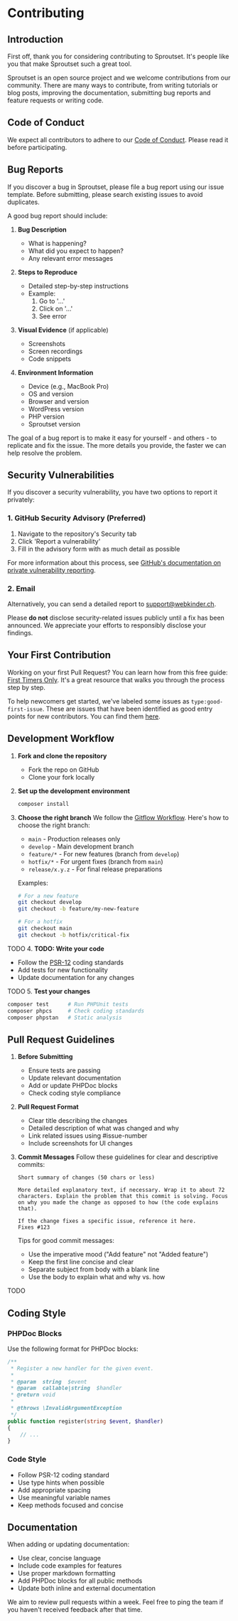# Contributing

## Introduction

First off, thank you for considering contributing to Sproutset. It's people like you that make Sproutset such a great tool.

Sproutset is an open source project and we welcome contributions from our community. There are many ways to contribute, from writing tutorials or blog posts, improving the documentation, submitting bug reports and feature requests or writing code.

## Code of Conduct

We expect all contributors to adhere to our [Code of Conduct](CODE_OF_CONDUCT.md). Please read it before participating.

## Bug Reports

If you discover a bug in Sproutset, please file a bug report using our issue template. Before submitting, please search existing issues to avoid duplicates.

A good bug report should include:

1. **Bug Description**
   - What is happening?
   - What did you expect to happen?
   - Any relevant error messages

2. **Steps to Reproduce**
   - Detailed step-by-step instructions
   - Example: 
     1. Go to '...'
     2. Click on '...'
     3. See error

3. **Visual Evidence** (if applicable)
   - Screenshots
   - Screen recordings
   - Code snippets

4. **Environment Information**
   - Device (e.g., MacBook Pro)
   - OS and version
   - Browser and version
   - WordPress version
   - PHP version
   - Sproutset version

The goal of a bug report is to make it easy for yourself - and others - to replicate and fix the issue. The more details you provide, the faster we can help resolve the problem.

## Security Vulnerabilities

If you discover a security vulnerability, you have two options to report it privately:

### 1. GitHub Security Advisory (Preferred)

1. Navigate to the repository's Security tab
2. Click 'Report a vulnerability'
3. Fill in the advisory form with as much detail as possible

For more information about this process, see [GitHub's documentation on private vulnerability reporting](https://docs.github.com/en/code-security/security-advisories/guidance-on-reporting-and-writing/privately-reporting-a-security-vulnerability).

### 2. Email

Alternatively, you can send a detailed report to [support@webkinder.ch](mailto:support@webkinder.ch).

Please **do not** disclose security-related issues publicly until a fix has been announced. We appreciate your efforts to responsibly disclose your findings.

## Your First Contribution

Working on your first Pull Request? You can learn how from this free guide: [First Timers Only](https://www.firsttimersonly.com/). It's a great resource that walks you through the process step by step.

To help newcomers get started, we've labeled some issues as `type:good-first-issue`. These are issues that have been identified as good entry points for new contributors. You can find them [here](https://github.com/webkinder/sproutset/labels/type%3Agood-first-issue).

## Development Workflow

1. **Fork and clone the repository**
   - Fork the repo on GitHub
   - Clone your fork locally

2. **Set up the development environment**
   ```bash
   composer install
   ```

3. **Choose the right branch**
   We follow the [Gitflow Workflow](https://www.atlassian.com/git/tutorials/comparing-workflows/gitflow-workflow). Here's how to choose the right branch:

   - `main` - Production releases only
   - `develop` - Main development branch
   - `feature/*` - For new features (branch from `develop`)
   - `hotfix/*` - For urgent fixes (branch from `main`)
   - `release/x.y.z` - For final release preparations

   Examples:
   ```bash
   # For a new feature
   git checkout develop
   git checkout -b feature/my-new-feature

   # For a hotfix
   git checkout main
   git checkout -b hotfix/critical-fix
   ```

TODO
4. **TODO: Write your code**
   - Follow the [PSR-12](https://www.php-fig.org/psr/psr-12/) coding standards
   - Add tests for new functionality
   - Update documentation for any changes

TODO
5. **Test your changes**
   ```bash
   composer test      # Run PHPUnit tests
   composer phpcs     # Check coding standards
   composer phpstan   # Static analysis
   ```

## Pull Request Guidelines

1. **Before Submitting**
   - Ensure tests are passing
   - Update relevant documentation
   - Add or update PHPDoc blocks
   - Check coding style compliance

2. **Pull Request Format**
   - Clear title describing the changes
   - Detailed description of what was changed and why
   - Link related issues using #issue-number
   - Include screenshots for UI changes

3. **Commit Messages**
   Follow these guidelines for clear and descriptive commits:
   ```
   Short summary of changes (50 chars or less)

   More detailed explanatory text, if necessary. Wrap it to about 72
   characters. Explain the problem that this commit is solving. Focus
   on why you made the change as opposed to how (the code explains that).

   If the change fixes a specific issue, reference it here.
   Fixes #123
   ```

   Tips for good commit messages:
   - Use the imperative mood ("Add feature" not "Added feature")
   - Keep the first line concise and clear
   - Separate subject from body with a blank line
   - Use the body to explain what and why vs. how

TODO
## Coding Style

### PHPDoc Blocks

Use the following format for PHPDoc blocks:

```php
/**
 * Register a new handler for the given event.
 *
 * @param  string  $event
 * @param  callable|string  $handler
 * @return void
 *
 * @throws \InvalidArgumentException
 */
public function register(string $event, $handler)
{
    // ...
}
```

### Code Style

- Follow PSR-12 coding standard
- Use type hints when possible
- Add appropriate spacing
- Use meaningful variable names
- Keep methods focused and concise

## Documentation

When adding or updating documentation:

- Use clear, concise language
- Include code examples for features
- Use proper markdown formatting
- Add PHPDoc blocks for all public methods
- Update both inline and external documentation

We aim to review pull requests within a week. Feel free to ping the team if you haven't received feedback after that time.